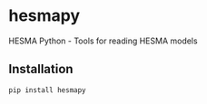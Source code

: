 # hesmapy
HESMA Python - Tools for reading HESMA models

## Installation
```
pip install hesmapy
```
